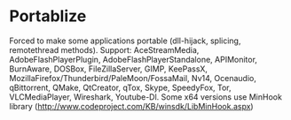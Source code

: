# Portablize
Forced to make some applications portable (dll-hijack, splicing, remotethread methods). Support:
AceStreamMedia, AdobeFlashPlayerPlugin, AdobeFlashPlayerStandalone, APIMonitor, BurnAware, DOSBox, FileZillaServer, GIMP, KeePassX, MozillaFirefox/Thunderbird/PaleMoon/FossaMail, Nv14, Ocenaudio, qBittorrent, QMake, QtCreator, qTox, Skype, SpeedyFox, Tor, VLCMediaPlayer, Wireshark, Youtube-Dl. 
Some x64 versions use MinHook library (http://www.codeproject.com/KB/winsdk/LibMinHook.aspx)
